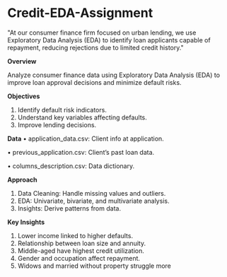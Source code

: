 # Credit-EDA-Assignment
 "At our consumer finance firm focused on urban lending, we use Exploratory Data Analysis (EDA) to identify loan applicants capable of repayment, reducing rejections due to limited credit history."
 
**Overview**

Analyze consumer finance data using Exploratory Data Analysis (EDA) to improve loan approval decisions and minimize default risks.

**Objectives**
1.	Identify default risk indicators.
2.	Understand key variables affecting defaults.
3.	Improve lending decisions.
 
**Data**
•	application_data.csv: Client info at application.

•	previous_application.csv: Client’s past loan data.

•	columns_description.csv: Data dictionary.

**Approach**
1.	Data Cleaning: Handle missing values and outliers.
2.	EDA: Univariate, bivariate, and multivariate analysis.
3.	Insights: Derive patterns from data.
	
**Key Insights**
1.	Lower income linked to higher defaults.
2.	Relationship between loan size and annuity.
3.	Middle-aged have highest credit utilization.
4.	Gender and occupation affect repayment.
5.	Widows and married without property struggle more
